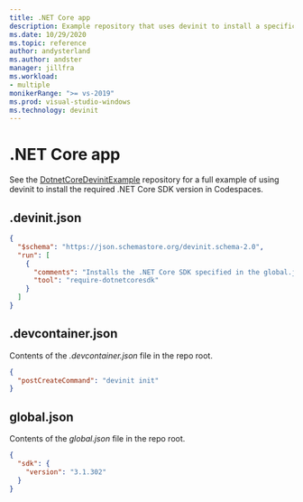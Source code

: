 ```yaml
---
title: .NET Core app
description: Example repository that uses devinit to install a specific .NET Core SDK.
ms.date: 10/29/2020
ms.topic: reference
author: andysterland
ms.author: andster
manager: jillfra
ms.workload:
- multiple
monikerRange: ">= vs-2019"
ms.prod: visual-studio-windows
ms.technology: devinit
---
```


# .NET Core app

See the [DotnetCoreDevinitExample](https://github.com/microsoft/DotnetCoreDevinitExample) repository for a full example of using devinit to install the required .NET Core SDK version in Codespaces.

## .devinit.json

```json
{
  "$schema": "https://json.schemastore.org/devinit.schema-2.0",
  "run": [
    {
      "comments": "Installs the .NET Core SDK specified in the global.json file.",
      "tool": "require-dotnetcoresdk"
    }
  ]
}
```

## .devcontainer.json

Contents of the _.devcontainer.json_ file in the repo root.

```json
{
  "postCreateCommand": "devinit init"
}
```

## global.json

Contents of the _global.json_ file in the repo root.

```json
{
  "sdk": {
    "version": "3.1.302"
  }
}
```
